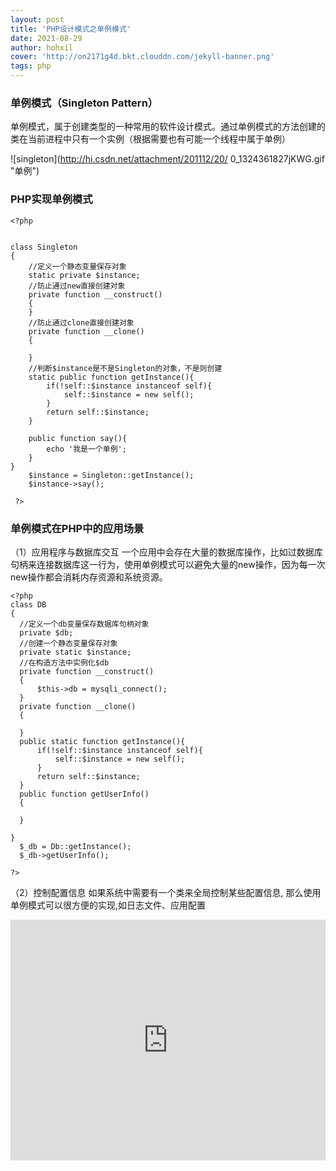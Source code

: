 ```yaml
---
layout: post
title: 'PHP设计模式之单例模式'
date: 2021-08-29
author: hohxil
cover: 'http://on2171g4d.bkt.clouddn.com/jekyll-banner.png'
tags: php
---
```


### 单例模式（Singleton Pattern）

单例模式，属于创建类型的一种常用的软件设计模式。通过单例模式的方法创建的类在当前进程中只有一个实例（根据需要也有可能一个线程中属于单例）

![singleton](http://hi.csdn.net/attachment/201112/20/
0_1324361827jKWG.gif "单例")

### PHP实现单例模式

```
<?php 


class Singleton
{
	//定义一个静态变量保存对象
	static private $instance;
	//防止通过new直接创建对象
	private function __construct()
	{
	}
	//防止通过clone直接创建对象
	private function __clone()
	{

	}
	//判断$instance是不是Singleton的对象，不是则创建
	static public function getInstance(){
		if(!self::$instance instanceof self){
			self::$instance = new self();
		}
		return self::$instance;
	}
	
	public function say(){
		echo '我是一个单例';
	}
}
 	$instance = Singleton::getInstance();
	$instance->say();

 ?>
  ``` 


### 单例模式在PHP中的应用场景
（1）应用程序与数据库交互
  一个应用中会存在大量的数据库操作，比如过数据库句柄来连接数据库这一行为，使用单例模式可以避免大量的new操作，因为每一次new操作都会消耗内存资源和系统资源。
  ```
<?php
  class DB
{
	//定义一个db变量保存数据库句柄对象
	private $db;
	//创建一个静态变量保存对象
	private static $instance;
	//在构造方法中实例化$db
	private function __construct()
	{
		$this->db = mysqli_connect();
	}
	private function __clone()
	{

	}
	public static function getInstance(){
		if(!self::$instance instanceof self){
			self::$instance = new self();
		}
		return self::$instance;
	}
	public function getUserInfo()
	{

	}

}
	$_db = Db::getInstance();
	$_db->getUserInfo();

 ?>
   ```
（2）控制配置信息
 如果系统中需要有一个类来全局控制某些配置信息, 那么使用单例模式可以很方便的实现,如日志文件、应用配置


<iframe type="text/html" width="100%" height="385" src="http://www.youtube.com/embed/gfmjMWjn-Xg" frameborder="0"></iframe>